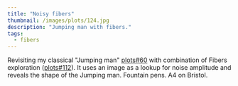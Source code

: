 ```yaml
---
title: "Noisy fibers"
thumbnail: /images/plots/124.jpg
description: "Jumping man with fibers."
tags:
  - fibers
---
```


Revisiting my classical "Jumping man" [plots#60](/plots/60) with combination of Fibers exploration ([plots#112](/plots/112)). It uses an image as a lookup for noise amplitude and reveals the shape of the Jumping man. Fountain pens. A4 on Bristol.
